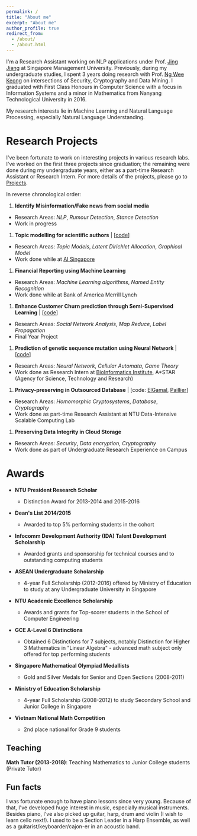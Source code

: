 ```yaml
---
permalink: /
title: "About me"
excerpt: "About me"
author_profile: true
redirect_from:
  - /about/
  - /about.html
---
```


I'm a Research Assistant working on NLP applications under Prof. [Jing Jiang](http://www.mysmu.edu/faculty/jingjiang/) at Singapore Management University.
Previously, during my undergraduate studies, I spent 3 years doing research with Prof. [Ng Wee Keong](http://www.ntu.edu.sg/home/awkng/) on intersections of
Security, Cryptography and Data Mining.
I graduated with First Class Honours in Computer Science with a focus in Information Systems and a minor in Mathematics from Nanyang Technological University in 2016.
<!-- After graduation, I spent 1.5 years as a software engineer in an investment bank, building ETL data pipeline systems,
while heading a Machine Learning interest group.  -->

<!-- I have a deep interest for Mathematics and would love to do research in the intersection of Math and Computer Science. -->
My research interests lie in Machine Learning and Natural Language Processing, especially Natural Language Understanding.

Research Projects
=================

I've been fortunate to work on interesting projects in various research labs.
I've worked on the first three projects since graduation; the remaining were done during
my undergraduate years,
either as a part-time Research Assistant or Research Intern. For more details of the projects, please go to [Projects](https://tramanh06.github.io/projects/).

In reverse chronological order:

1. **Identify Misinformation/Fake news from social media**
  * Research Areas: *NLP*, *Rumour Detection*, *Stance Detection*
  * Work in progress

1. **Topic modelling for scientific authors**  \|  [[code](https://github.com/tramanh06/rpms)]
  * Research Areas: *Topic Models*, *Latent Dirichlet Allocation*, *Graphical Model*
  * Work done while at [AI Singapore](https://www.aisingapore.org/)

1. **Financial Reporting using Machine Learning**
  * Research Areas: *Machine Learning algorithms*, *Named Entity Recognition*
  * Work done while at Bank of America Merrill Lynch

1. **Enhance Customer Churn prediction through Semi-Supervised Learning**  \|  [[code](https://github.com/tramanh06/CDR-analysis)]
  * Research Areas: *Social Network Analysis*, *Map Reduce*, *Label Propagation*
  * Final Year Project

1. **Prediction of genetic sequence mutation using Neural Network**  \|  [[code](https://github.com/tramanh06/HIV-DNA-neural-network)]
  * Research Areas: *Neural Network*, *Cellular Automata*, *Game Theory*
  * Work done as Research Intern at [BioInformatics Institute](http://www.bii.a-star.edu.sg/), A\*STAR (Agency for Science, Technology and Research)

1. **Privacy-preserving in Outsourced Database**  \|  [code: [ElGamal](https://github.com/bazzilic/ElGamalExt), [Paillier](https://github.com/bazzilic/PaillierExt)]
  * Research Areas: *Homomorphic Cryptosystems*, *Database*, *Cryptography*
  * Work done as part-time Research Assistant at NTU Data-Intensive Scalable Computing Lab

1. **Preserving Data Integrity in Cloud Storage**
  * Research Areas: *Security*, *Data encryption*, *Cryptography*
  * Work done as part of Undergraduate Research Experience on Campus


Awards
======
* **NTU President Research Scholar**
  * Distinction Award for 2013-2014 and 2015-2016

* **Dean's List 2014/2015**
  * Awarded to top 5% performing students in the cohort

* **Infocomm Development Authority (IDA) Talent Development Scholarship**
  * Awarded grants and sponsorship for technical courses and to outstanding computing students

* **ASEAN Undergraduate Scholarship**
  * 4-year Full Scholarship (2012-2016) offered by Ministry of Education to study at any Undergraduate University in Singapore

* **NTU Academic Excellence Scholarship**
  * Awards and grants for Top-scorer students in the School of Computer Engineering

* **GCE A-Level 6 Distinctions**
  * Obtained 6 Distinctions for 7 subjects, notably Distinction for Higher 3 Mathematics in "Linear Algebra" - advanced math subject only offered for top performing students

* **Singapore Mathematical Olympiad Medallists**
  * Gold and Silver Medals for Senior and Open Sections (2008-2011)

* **Ministry of Education Scholarship**
  * 4-year Full Scholarship (2008-2012) to study Secondary School and Junior College in Singapore

* **Vietnam National Math Competition**
  * 2nd place national for Grade 9 students



Teaching
--------
**Math Tutor (2013-2018)**: Teaching Mathematics to Junior College students (Private Tutor)
<!-- Around Year 2 of my university year, I started missing doing Math a lot. There weren't that many Math-heavy courses in CS curriculum, and I haven't embarked on a Math minor by then. So I decided to teach Math to High School students as a way to keep my Math solving skills abreast.
Since then, I've taught many Junior College students to prepare for their A-level examinations. It turns out not only do I love solving and thinking in Math, I also greatly enjoy teaching and making Math an easy subject for my students. -->


Fun facts
---------
I was fortunate enough to have piano lessons since very young. Because of that, I've developed huge interest in
music, especially musical instruments. Besides piano, I've also picked up guitar, harp, drum and violin (I wish to learn cello next!).
I used to be a Section Leader in a Harp Ensemble, as well as a guitarist/keyboarder/cajon-er in an acoustic band.
